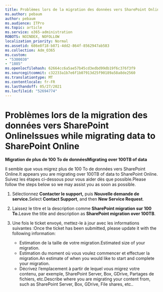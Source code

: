 ```yaml
---
title: Problèmes lors de la migration des données vers SharePoint Online
ms.author: pebaum
author: pebaum
ms.audience: ITPro
ms.topic: article
ms.service: o365-administration
ROBOTS: NOINDEX, NOFOLLOW
localization_priority: Normal
ms.assetid: 686e8f18-b871-4dd2-864f-8562947ab583
ms.collection: Adm_O365
ms.custom:
- "5300030"
- "1885"
ms.openlocfilehash: 62664cc6a5ae57b45cd3edbd99db19f6c376f3f9
ms.sourcegitcommit: c32233a1b7e6f1b07913d25f90189a58a8de2560
ms.translationtype: MT
ms.contentlocale: fr-FR
ms.lasthandoff: 05/27/2021
ms.locfileid: "52694774"
---
```

# <a name="issues-while-migrating-data-to-sharepoint-online"></a><span data-ttu-id="56500-102">Problèmes lors de la migration des données vers SharePoint Online</span><span class="sxs-lookup"><span data-stu-id="56500-102">Issues while migrating data to SharePoint Online</span></span>

<span data-ttu-id="56500-103">**Migration de plus de 100 To de données**</span><span class="sxs-lookup"><span data-stu-id="56500-103">**Migrating over 100TB of data**</span></span>

<span data-ttu-id="56500-104">Il semble que vous migrez plus de 100 To de données vers SharePoint Online.</span><span class="sxs-lookup"><span data-stu-id="56500-104">It appears you are migrating over 100TB of data to SharePoint Online.</span></span> <span data-ttu-id="56500-105">Suivez les étapes ci-dessous pour vous aider dès que possible.</span><span class="sxs-lookup"><span data-stu-id="56500-105">Please follow the steps below so we may assist you as soon as possible.</span></span> 

1. <span data-ttu-id="56500-106">Sélectionnez **Contacter le support,** puis **Nouvelle demande de service.**</span><span class="sxs-lookup"><span data-stu-id="56500-106">Select **Contact Support**, and then **New Service Request**.</span></span> 
2. <span data-ttu-id="56500-107">Laissez le titre et la description comme **SharePoint migration sur 100 To.**</span><span class="sxs-lookup"><span data-stu-id="56500-107">Leave the title and description as **SharePoint migration over 100TB**.</span></span>
3. <span data-ttu-id="56500-108">Une fois le ticket envoyé, mettez-le à jour avec les informations suivantes :</span><span class="sxs-lookup"><span data-stu-id="56500-108">Once the ticket has been submitted, please update it with the following information:</span></span> 

    - <span data-ttu-id="56500-109">Estimation de la taille de votre migration.</span><span class="sxs-lookup"><span data-stu-id="56500-109">Estimated size of your migration.</span></span>
    - <span data-ttu-id="56500-110">Estimation du moment où vous voulez commencer et effectuer la migration.</span><span class="sxs-lookup"><span data-stu-id="56500-110">An estimate of when you would like to start and complete your migration.</span></span>
    - <span data-ttu-id="56500-111">Décrivez l’emplacement à partir de lequel vous migrez votre contenu, par exemple, SharePoint Server, Box, GDrive, Partages de fichiers, etc.</span><span class="sxs-lookup"><span data-stu-id="56500-111">Describe where you are migrating your content from, such as SharePoint Server, Box, GDrive, File shares, etc..</span></span>
